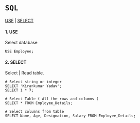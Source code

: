 # `SQL`

<a href=#use>USE</a> | <a href=#select>SELECT</a>


<h4 name=use>1. USE</h4> 

Select database

```mysql
USE Employee;
```


<h4 name=select>2. SELECT</h4> 

Select | Read table.

```mysql
# Select string or integer
SELECT 'Kirankumar Yadav';
SELECT 1 * 7;

# Select Table ( All the rows and columns )
SELECT * FROM Employee_Details;

# Select columns from table
SELECT Name, Age, Designation, Salary FROM Employee_Details;
```
